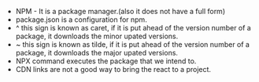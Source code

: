 - NPM - It is a package manager.(also it does not have a full form)
- package.json is a configuration for npm.
- ^ this sign is known as caret, if it is put ahead of the version number of a package, it downloads the minor upated versions.
- ~ this sign is known as tilde, if it is put ahead of the version number of a package, it downloads the major upated versions.
- NPX command executes the package that we intend to.
- CDN links are not a good way to bring the react to a project.